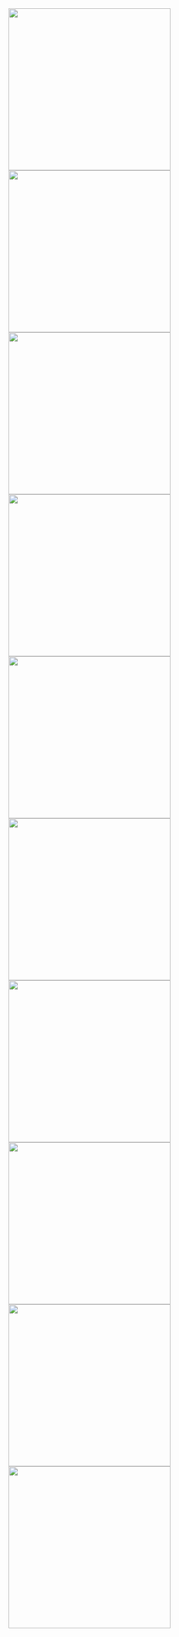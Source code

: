 <div>
  <img src="https://user-images.githubusercontent.com/38860847/179337032-8b5414d1-0c99-44dc-b2c9-1dc84647953b.png" width="320" />
  <img src="https://user-images.githubusercontent.com/38860847/179337060-2b5da2e6-ccfa-4e7f-9226-93dfa7ca1366.png" width="320" />
  <img src="https://user-images.githubusercontent.com/38860847/179337067-94237545-0f24-4de1-b7ca-7543fcaf0f8d.png" width="320" />
</div>

<div>
  <img src="https://user-images.githubusercontent.com/38860847/179337073-df415605-afdc-4f30-895a-2112693a3e67.png" width="320" />
  <img src="https://user-images.githubusercontent.com/38860847/179337078-3561eac9-7153-44b5-85d9-b33b2a904813.png" width="320" />
  <img src="https://user-images.githubusercontent.com/38860847/179337084-177a280a-824f-4d02-946b-9ec67a46636c.png" width="320" />
</div>

<div>
  <img src="https://user-images.githubusercontent.com/38860847/179337095-18ee24f6-efb2-4066-bbf7-1f68a2b30140.png" width="320" />
  <img src="https://user-images.githubusercontent.com/38860847/179337097-9228960c-5a61-47a8-883f-dd7c9948a160.png" width="320" />
  <img src="https://user-images.githubusercontent.com/38860847/179337101-473b228c-c6e4-48d1-b26f-a15ae8f150dc.png" width="320" />
</div>

<div>
  <img src="https://user-images.githubusercontent.com/38860847/179337104-29eba5c0-4d1a-46e1-9659-6eb7d121377b.png" width="320" />
</div>
